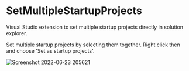 # SetMultipleStartupProjects
Visual Studio extension to set multiple startup projects directly in solution explorer.

Set multiple startup projects by selecting them together. Right click then and choose 'Set as startup projects'.

![Screenshot 2022-06-23 205621](https://user-images.githubusercontent.com/66086679/175376954-f4690feb-b7e9-4c6a-bbcc-6b4b3b7d4b06.png)
